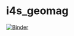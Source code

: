 # i4s_geomag
[![Binder](https://mybinder.org/badge_logo.svg)](https://mybinder.org/v2/gh/ant-guerrero/i4s_geomag/main)
